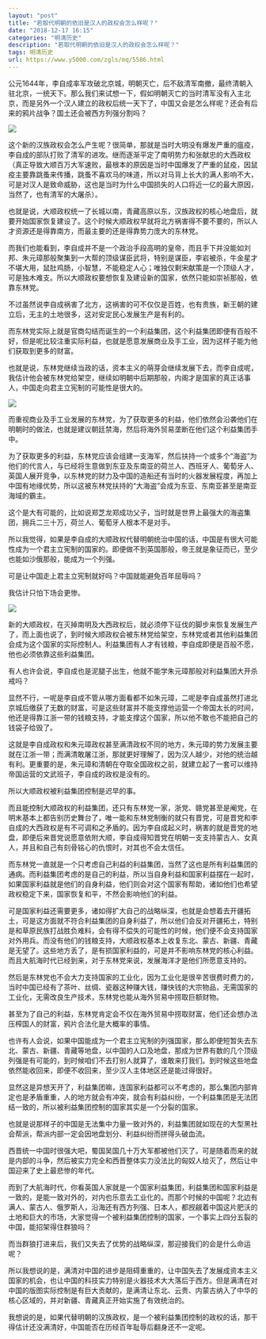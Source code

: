 ```yaml
---
layout: "post"
title: "若取代明朝的依旧是汉人的政权会怎么样呢？"
date: "2018-12-17 16:15"
categories: "明清历史"
description: "若取代明朝的依旧是汉人的政权会怎么样呢？"
tags: 明清历史
url: https://www.y5000.com/zgls/mq/5586.html
---
```






公元1644年，李自成率军攻破北京城，明朝灭亡，后不敌清军南撤，最终清朝入驻北京，一统天下。那么我们来试想一下，假如明朝灭亡的当时清军没有入主北京，而是另外一个汉人建立的政权后统一天下了，中国又会是怎么样呢？还会有后来的鸦片战争？国土还会被西方列强分割吗？

![](https://img.y5000.com/uploads/allimg/161121/8-161121154242293.jpg)

这个新的汉族政权会怎么产生呢？很简单，那就是当时大明没有爆发严重的瘟疫，李自成的部队打败了清军的进攻。继而逐渐平定了南明势力和张献忠的大西政权（真正导致大顺百万大军速败，最根本的原因是当时中国爆发了严重的鼠疫，因鼠疫主要靠跳蚤来传播，跳蚤不喜欢马的味道，所以对马背上长大的满人影响不大，可是对汉人是致命威胁，这也是当时为什么中国损失的人口将近一亿的最大原因，当然了，也有清军的大屠杀）。

也就是说，大顺政权统一了长城以南，青藏高原以东，汉族政权的核心地盘后，就要开始国家恢复建设了。这个时候大顺政权早就将北方祸害得不要不要的，所以人才资源还是得靠南方，而最主要的还是得靠势力庞大的东林党。

而我们也能看到，李自成并不是一个政治手段高明的皇帝，而且手下并没能如刘邦、朱元璋那般聚集到一大帮的顶级谋臣武将，特别是谋臣，李岩被杀，牛金星才不堪大用，鼠肚鸡肠，小智慧，不能稳定人心；唯独仅剩宋献策是一个顶级人才，可是独木难支。所以大顺政权要想恢复及建设新的国家，依然只能如崇祯那般，依靠东林党。

不过虽然说李自成祸害了北方，这祸害的可不仅仅是百姓，也有贵族，新王朝的建立后，无主的土地很多，这对安定民心发展生产是有利的。

而东林党实际上就是官商勾结而诞生的一个利益集团，这个利益集团即便有百般不好，但是呢比较注重实际利益，也就是愿意发展商业及手工业，因为这样子能为他们获取到更多的财富。

也就是说，东林党继续当政的话，资本主义的萌芽会继续发展下去，而李自成呢，我估计他会被东林党给架空，继续如明朝中后期那般，内阁才是国家的真正话事人，中国走向君主立宪制的可能性是很大的。

![](https://img.y5000.com/uploads/allimg/161121/8-161121154250L3.jpg)

而重视商业及手工业发展的东林党，为了获取更多的利益，他们依然会沿袭他们在明朝时的做法，也就是建议朝廷禁海，然后将海外贸易垄断在他们这个利益集团手中。

为了获取更多的利益，东林党应该会组建一支海军，然后扶持一个或多个“海盗”为他们的代言人，与已经将生意做到东亚及东南亚的荷兰人、西班牙人、葡萄牙人、英国人展开竞争，以东林党的财力及中国的造船还有当时的火器发展程度，再加上中国有地缘优势，所以这被东林党扶持的“大海盗”会成为东亚、东南亚甚至是南亚海域的霸主。

这个是大有可能的，比如说郑芝龙郑成功父子，当时就是世界上最强大的海盗集团，拥兵二三十万，荷兰人、葡萄牙人根本不是对手。

所以我觉得，如果是李自成的大顺政权代替明朝统治中国的话，中国是有很大可能性成为一个君主立宪制的国家的。即便做不到英国那般，帝王就是象征而已，至少也能如沙俄那般，能成为一个列强。

可是让中国走上君主立宪制就好吗？中国就能避免百年屈辱吗？

我估计只怕下场会更惨。

![](https://img.y5000.com/uploads/allimg/161121/8-161121154345560.jpg)

新的大顺政权，在灭掉南明及大西政权后，就必须停下征伐的脚步来恢复发展生产了，而上面也说了，到时候大顺政权会被东林党给架空，东林党或者其他利益集团会成为这个国家的实际控制人。利益集团有人才有钱粮，李自成即便是百般不愿，他也必须依靠这些利益集团。

有人也许会说，李自成也是泥腿子出生，他就不能学朱元璋那般对利益集团大开杀戒吗？

显然不行，一呢是李自成不管从哪方面看都不如朱元璋，二呢是李自成虽然打进北京城后缴获了无数的财富，可是这些财富并不能支撑他运营一个帝国太长的时间，他还是得靠江浙一带的钱粮支持，才能支撑这个国家，所以他不敢也不能把自己的钱袋子给毁了。

这就是李自成政权和朱元璋政权甚至满清政权不同的地方，朱元璋的势力发展主要就在江浙一带；而满清敢屠江浙，那就更好理解了，因为汉人越少，对他的统治越有利。更重要的是，朱元璋和清朝在夺取全国政权之前，就建立起了一套可以维持帝国运营的文武班子，李自成的政权是没有的。

所以大顺政权被利益集团控制是迟早的事。

而且能控制大顺政权的利益集团，还只有东林党一家，浙党、赣党甚至是阉党，在明末基本上都告别历史舞台了，唯一能和东林党制衡的就只有晋党，可是晋党和李自成的大西政权是有不可调和之矛盾的。因为李自成起义时，祸害的就是晋党的地盘，即便后来晋党说愿意依附大顺，李自成得知晋党在明朝一支支持蒙古人、女真人，并且和自己有刻骨铭心的仇恨时，对其也不会太信任。

而东林党一直就是一个只考虑自己利益的利益集团，当然了这也是所有利益集团的通病。而利益集团考虑的是自己的利益，所以当自身利益和国家利益摆在一起时，如果国家利益就是他们的自身利益，他们则会对这个国家有帮助，诸如他们也希望政权稳定下来，国家恢复和平，不然会影响他们的利益。

可是国家利益还需要更多，诸如得扩大自己的战略纵深，也就是会想着去开疆拓土，可是这方面就不符合利益集团的自身利益了，所以他们会反对开疆拓土，特别是和草原民族打战胜负难料，会有得不偿失的可能性的时候，他们便不会支持国家对外用兵。而没有他们的钱粮支持，大顺政权基本上收复东北、蒙古、新疆、青藏是无望了。这些地方丢了，是有损国家利益的，可是并不影响东林党的核心利益。而且大航海时代已经到来，对于东林党来说，发展海洋才是他们所愿意支持的。

然后是东林党也不会大力支持国家的工业化，因为工业化是很辛苦很费时费力的，当时中国已经有了茶叶、丝绸、瓷器这种赚大钱，赚快钱的大宗物品，无需国家的工业化，无需改良生产技术，东林党也能从海外贸易中捞取巨额财物。

甚至为了自己的利益，东林党肯定会不仅在海外贸易中捞取财富，他们还会想办法压榨国人的财富，鸦片合法化是大概率的事情。

也许有人会说，如果中国能成为一个君主立宪制的列强国家，那么即便短暂失去东北、蒙古、新疆、青藏等地盘，以中国的人口及地盘，那成为世界有数的几个顶级列强是有可能的，到时候咱们不去打别人就算了，谁敢来打我们。到时候这些地盘依然能收回来，即便不收回来，至少汉人主体地区还是能过得很好。

显然这是异想天开了，利益集团嘛，连国家利益都可以不考虑的，那么集团内部肯定也是矛盾重重，人的地方就会有冲突，就会有利益纠纷，一个利益集团是无法团结一致的，所以被利益集团控制的国家其实是一个分裂的国家。

也就是说那样子的中国是无法集中力量一致对外的，利益集团就如现在的大型黑社会帮派，帮派内部一定会因地盘划分、利益纠纷而拼得头破血流。

西晋统一中国时很强大吧，蜀国吴国几十万大军都被他们灭了。可是随着而来的就是内部的斗争，然后被实力完全和西晋整体实力没法比的匈奴人给灭了，然后让中国迎来了史上最悲惨的年代。

而到了大航海时代，你看英国人家就是一个国家利益集团，利益集团和国家利益是一致的，是能一致对外的，对内也乐意去工业化的。而那个时候的中国呢？北边有满人、蒙古人、俄罗斯人，沿海还有西方列强、日本人，都觊觎着中国这片肥沃的土地和巨大的市场，大家觉得一个被利益集团控制的国家，一个事实上四分五裂的中国，能招架得住群狼吗？

而当群狼打进来后，我们又失去了优势的战略纵深，那迎接我们的会是什么命运呢？

所以我想说的是，满清对中国的进步是阻碍重重的，让中国失去了发展成资本主义国家的机会，也让中国的科技实力特别是火器技术大大落后于西方。但是满清在对中国的版图实际控制是有巨大贡献的，是满清让东北、云贵、内蒙古纳入了中华的核心区域的，并对新疆、青藏真正开始实施了有效统治的。

我想说的是，如果代替明朝的汉族政权，是一个被利益集团控制的政权的话，那干得估计还没满清好，中国能否在历经百年耻辱后翻身还不一定呢。
